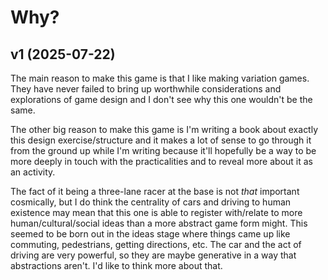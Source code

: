 # Why?

## v1 (2025-07-22)

The main reason to make this game is that I like making variation games. They have never failed to bring up worthwhile considerations and explorations of game design and I don't see why this one wouldn't be the same.

The other big reason to make this game is I'm writing a book about exactly this design exercise/structure and it makes a lot of sense to go through it from the ground up while I'm writing because it'll hopefully be a way to be more deeply in touch with the practicalities and to reveal more about it as an activity.

The fact of it being a three-lane racer at the base is not *that* important cosmically, but I do think the centrality of cars and driving to human existence may mean that this one is able to register with/relate to more human/cultural/social ideas than a more abstract game form might. This seemed to be born out in the ideas stage where things came up like commuting, pedestrians, getting directions, etc. The car and the act of driving are very powerful, so they are maybe generative in a way that abstractions aren't. I'd like to think more about that.